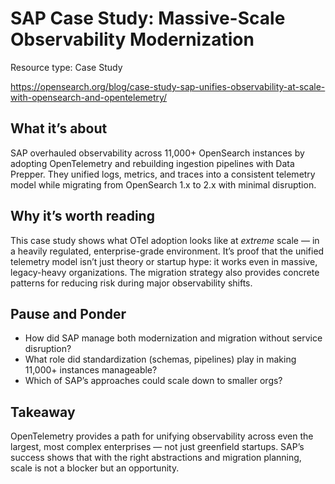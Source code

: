# SAP Case Study: Massive-Scale Observability Modernization

Resource type: Case Study

https://opensearch.org/blog/case-study-sap-unifies-observability-at-scale-with-opensearch-and-opentelemetry/

## What it’s about

SAP overhauled observability across 11,000+ OpenSearch instances by adopting OpenTelemetry and rebuilding ingestion pipelines with Data Prepper. They unified logs, metrics, and traces into a consistent telemetry model while migrating from OpenSearch 1.x to 2.x with minimal disruption.

## Why it’s worth reading

This case study shows what OTel adoption looks like at *extreme* scale — in a heavily regulated, enterprise-grade environment. It’s proof that the unified telemetry model isn’t just theory or startup hype: it works even in massive, legacy-heavy organizations. The migration strategy also provides concrete patterns for reducing risk during major observability shifts.

## Pause and Ponder

- How did SAP manage both modernization and migration without service disruption?  
- What role did standardization (schemas, pipelines) play in making 11,000+ instances manageable?  
- Which of SAP’s approaches could scale down to smaller orgs?  

## Takeaway

OpenTelemetry provides a path for unifying observability across even the largest, most complex enterprises — not just greenfield startups. SAP’s success shows that with the right abstractions and migration planning, scale is not a blocker but an opportunity.
